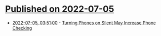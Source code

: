 # [Published on 2022-07-05](index.md)

* [2022-07-05, 03:51:00](https://soylentnews.org/article.pl?sid=22/07/03/1432205&from=rss) - [Turning Phones on Silent May Increase Phone Checking](https://soylentnews.org/article.pl?sid=22/07/03/1432205&from=rss)
